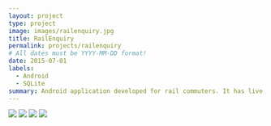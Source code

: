 ```yaml
---
layout: project
type: project
image: images/railenquiry.jpg
title: RailEnquiry
permalink: projects/railenquiry
# All dates must be YYYY-MM-DD format!
date: 2015-07-01
labels:
  - Android
  - SQLite
summary: Android application developed for rail commuters. It has live train tracking, trains availability, PNR status updates via notifications and different functionality and filters for easy access of information available with us..
---
```


<div class="ui small rounded images">
  <img class="ui image" src="../images/micromouse-robot.png">
  <img class="ui image" src="../images/micromouse-robot-2.jpg">
  <img class="ui image" src="../images/micromouse.jpg">
  <img class="ui image" src="../images/micromouse-circuit.png">
</div>



